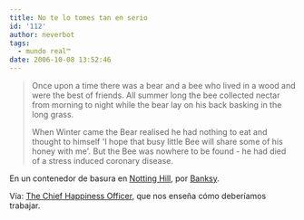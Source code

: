 ```yaml
---
title: No te lo tomes tan en serio
id: '112'
author: neverbot
tags:
  - mundo real™
date: 2006-10-08 13:52:46
---
```


> Once upon a time there was a bear and a bee who lived in a wood and were the best of friends. All summer long the bee collected nectar from morning to night while the bear lay on his back basking in the long grass.
>
> When Winter came the Bear realised he had nothing to eat and thought to himself 'I hope that busy little Bee will share some of his honey with me'. But the Bee was nowhere to be found - he had died of a stress induced coronary disease.

En un contenedor de basura en [Notting Hill](http://en.wikipedia.org/wiki/Notting_Hill), por [Banksy](http://www.banksy.co.uk/).

Vía: [The Chief Happiness Officer](http://positivesharing.com/2006/09/banksy-the-bear-and-the-bee/), que nos enseña cómo deberíamos trabajar.
